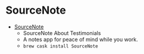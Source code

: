 # SourceNote
- [SourceNote](https://www.sourcenoteapp.com/)
  -  SourceNote About Testimonials
  - A notes app for peace of mind while you work.
  - `brew cask install SourceNote`
